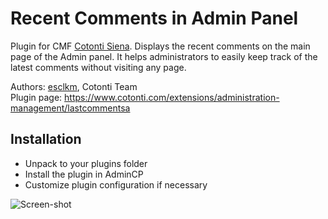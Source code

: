 # Recent Comments in Admin Panel

Plugin for CMF [Cotonti Siena](https://www.cotonti.com). Displays the recent comments on the main page of the Admin panel. It helps administrators to easily keep 
track of the latest comments without visiting any page.

Authors: [esclkm](https://www.cotonti.com/users/esclkm), Cotonti Team \
Plugin page: https://www.cotonti.com/extensions/administration-management/lastcommentsa

## Installation

- Unpack to your plugins folder
- Install the plugin in AdminCP
- Customize plugin configuration if necessary

![Screen-shot](https://user-images.githubusercontent.com/1021886/233280492-f424e37f-0231-40aa-9b39-ce6f640fb57e.png)

